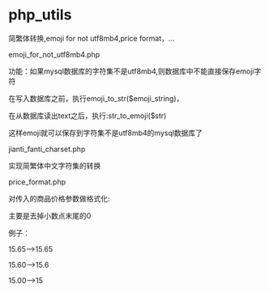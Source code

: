 # php_utils

简繁体转换,emoji for not utf8mb4,price format，... 


emoji_for_not_utf8mb4.php

功能：如果mysql数据库的字符集不是utf8mb4,则数据库中不能直接保存emoji字符

 在写入数据库之前，执行emoji_to_str($emoji_string)，
 
 在从数据库读出text之后，执行:str_to_emoji($str)
 
 这样emoji就可以保存到字符集不是utf8mb4的mysql数据库了
 
 jianti_fanti_charset.php

 实现简繁体中文字符集的转换
 
 price_format.php

 对传入的商品价格参数做格式化:
 
 主要是去掉小数点末尾的0
 
 例子：
 
15.65-->15.65

15.60-->15.6

15.00-->15


